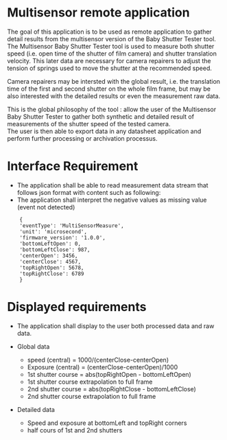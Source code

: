 # Multisensor remote application

The goal of this application is to be used as remote application to gather detail results from the multisensor version of the Baby Shutter Tester tool.  
The Multisensor Baby Shutter Tester tool is used to measure both shutter speed (i.e. open time of the shutter of film camera) and shutter translation velocity. This later data are necessary for camera repairers to adjust the tension of springs used to move the shutter at the recommended speed.  

Camera repairers may be intersted with the global result, i.e. the translation time of the first and second shutter on the whole film frame, but may be also interested with the detailed results or even the measurement raw data.  

This is the global philosophy of the tool : allow the user of the Multisensor Baby Shutter Tester to gather both synthetic and detailed result of measurements of the shutter speed of the tested camera.  
The user is then able to export  data in any datasheet application and perform further processing or archivation processus.

# Interface Requirement
- The application shall be able to read measurement data stream that follows json format with content such as following:
- The application shall interpret the negative values as missing value (event not detected)
```
    {
    'eventType': 'MultiSensorMeasure', 
    'unit': 'microsecond', 
    'firmware_version': '1.0.0',
    'bottomLeftOpen': 0,
    'bottomLeftClose': 987,
    'centerOpen': 3456,
    'centerClose': 4567,
    'topRightOpen': 5678,
    'topRightClose': 6789
    }
```

# Displayed requirements

- The application shall display to the user both processed data and raw data.  
  
- Global data  
  - speed (central) = 1000/(centerClose-centerOpen)
  - Exposure (central) = (centerClose-centerOpen)/1000
  - 1st shutter course = abs(topRightOpen - bottomLeftOpen)
  - 1st shutter course extrapolation to full frame
  - 2nd shutter course = abs(topRightClose - bottomLeftClose)
  - 2nd shutter course extrapolation to full frame  
  
- Detailed data  
  - Speed and exposure at bottomLeft and topRight corners
  - half cours of 1st and 2nd shutters
